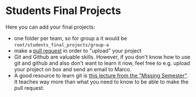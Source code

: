 # Students Final Projects
Here you can add your final projects:

- one folder per team, so for group a it would be `root/students_final_projects/group-a`
- make a [pull request](https://docs.github.com/en/github/collaborating-with-issues-and-pull-requests/about-pull-requests) in order to "upload" your project
- Git and Github are valuable skills. However, if you don't know how to use git and github and also don't want to learn it now, feel free to e.g. upload your project on box and send an email to Marco. 
- A good resource to learn git is [this lecture from the "Missing Semester"](https://www.youtube.com/watch?v=2sjqTHE0zok&t=1s). It teaches way more than what you need to know to be able to make the pull request.
